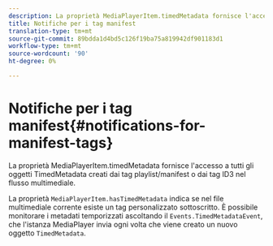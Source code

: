 ```yaml
---
description: La proprietà MediaPlayerItem.timedMetadata fornisce l'accesso a tutti gli oggetti TimedMetadata creati dai tag playlist/manifest o dai tag ID3 nel flusso multimediale.
title: Notifiche per i tag manifest
translation-type: tm+mt
source-git-commit: 89bdda1d4bd5c126f19ba75a819942df901183d1
workflow-type: tm+mt
source-wordcount: '90'
ht-degree: 0%

---
```



# Notifiche per i tag manifest{#notifications-for-manifest-tags}

La proprietà MediaPlayerItem.timedMetadata fornisce l&#39;accesso a tutti gli oggetti TimedMetadata creati dai tag playlist/manifest o dai tag ID3 nel flusso multimediale.

<!--<a id="section_9A22F6F1EA1F4F0C9E0C7687D12AA4AA"></a>-->

La proprietà `MediaPlayerItem.hasTimedMetadata` indica se nel file multimediale corrente esiste un tag personalizzato sottoscritto. È possibile monitorare i metadati temporizzati ascoltando il `Events.TimedMetadataEvent`, che l&#39;istanza MediaPlayer invia ogni volta che viene creato un nuovo oggetto `TimedMetadata`.
